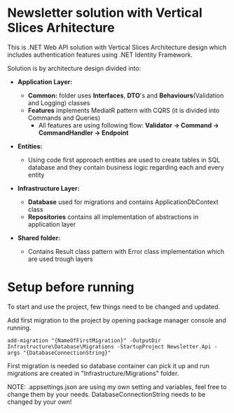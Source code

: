 # Newsletter solution with Vertical Slices Arhitecture

This is .NET Web API solution with Vertical Slices Architecture design which includes authentication features using .NET Identity Framework.

Solution is by architecture design divided into:

- **Application Layer:**
  -  **Common:** folder uses **Interfaces**, **DTO**'s and **Behaviours**(Validation and Logging) classes
  -  **Features** implements MediatR pattern with CQRS (it is divided into Commands and Queries)
      - All features are using following flow: **Validator -> Command -> CommandHandler -> Endpoint**
    
- **Entities:**
  - Using code first approach entities are used to create tables in SQL database and they contain business logic
    regarding each and every entity
    
- **Infrastructure Layer:**
  - **Database** used for migrations and contains ApplicationDbContext class
  - **Repositories** contains all implementation of abstractions in application layer
    
- **Shared folder:**
  - Contains Result class pattern with Error class implementation which are used trough layers



# Setup before running

To start and use the project, few things need to be changed and updated.

Add first migration to the project by opening package manager console and running.
 
    add-migration "{NameOfFirstMigration}" -OutputDir Infrastructure\Database\Migrations -StartupProject Newsletter.Api -args "{DatabaseConnectionString}"
           
First migration is needed so database container can pick it up and run migrations are created in "Infrastructure/Migrations" folder.

NOTE: .appsettings.json are using my own setting and variables, feel free to change them by your needs.
      DatabaseConnectionString needs to be changed by your own!
